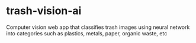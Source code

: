 # trash-vision-ai
Computer vision web app that classifies trash images using neural network into categories such as plastics, metals, paper, organic waste, etc
